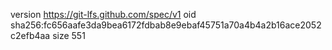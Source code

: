 version https://git-lfs.github.com/spec/v1
oid sha256:fc656aafe3da9bea6172fdbab8e9ebaf45751a70a4b4a2b16ace2052c2efb4aa
size 551

